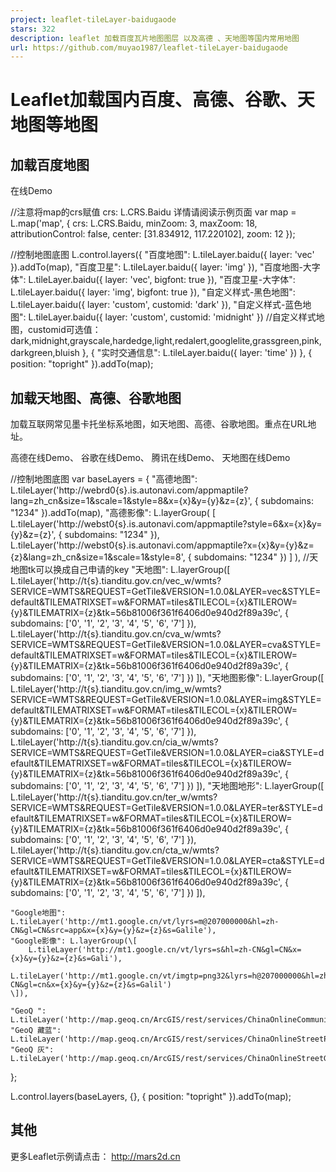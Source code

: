 ```yaml
---
project: leaflet-tileLayer-baidugaode
stars: 322
description: leaflet 加载百度瓦片地图图层 以及高德 、天地图等国内常用地图
url: https://github.com/muyao1987/leaflet-tileLayer-baidugaode
---
```


Leaflet加载国内百度、高德、谷歌、天地图等地图
==========================

加载百度地图
------

在线Demo

  //注意将map的crs赋值 crs: L.CRS.Baidu 详情请阅读示例页面 
var map \= L.map('map', {
	crs: L.CRS.Baidu,
	minZoom: 3,
	maxZoom: 18,
	attributionControl: false,
	center: \[31.834912, 117.220102\],
	zoom: 12
});

//控制地图底图
L.control.layers({
	"百度地图": L.tileLayer.baidu({ layer: 'vec' }).addTo(map),
	"百度卫星": L.tileLayer.baidu({ layer: 'img' }),
	"百度地图-大字体": L.tileLayer.baidu({ layer: 'vec', bigfont: true }),
	"百度卫星-大字体": L.tileLayer.baidu({ layer: 'img', bigfont: true }),
	"自定义样式-黑色地图": L.tileLayer.baidu({ layer: 'custom', customid: 'dark' }),
	"自定义样式-蓝色地图": L.tileLayer.baidu({ layer: 'custom', customid: 'midnight' }) //自定义样式地图，customid可选值：dark,midnight,grayscale,hardedge,light,redalert,googlelite,grassgreen,pink,darkgreen,bluish
}, {
	"实时交通信息": L.tileLayer.baidu({ layer: 'time' })
}, { position: "topright" }).addTo(map);

加载天地图、高德、谷歌地图
-------------

加载互联网常见墨卡托坐标系地图，如天地图、高德、谷歌地图。重点在URL地址。

高德在线Demo、 谷歌在线Demo、 腾讯在线Demo、 天地图在线Demo

//控制地图底图
var baseLayers \= {
	"高德地图": L.tileLayer('http://webrd0{s}.is.autonavi.com/appmaptile?lang=zh\_cn&size=1&scale=1&style=8&x={x}&y={y}&z={z}', { subdomains: "1234" }).addTo(map),
	"高德影像": L.layerGroup(
		\[
			L.tileLayer('http://webst0{s}.is.autonavi.com/appmaptile?style=6&x={x}&y={y}&z={z}', { subdomains: "1234" }),
			L.tileLayer('http://webst0{s}.is.autonavi.com/appmaptile?x={x}&y={y}&z={z}&lang=zh\_cn&size=1&scale=1&style=8', { subdomains: "1234" })
		\]
	),
	//天地图tk可以换成自己申请的key
	"天地图": L.layerGroup(\[
		L.tileLayer('http://t{s}.tianditu.gov.cn/vec\_w/wmts?SERVICE=WMTS&REQUEST=GetTile&VERSION=1.0.0&LAYER=vec&STYLE=default&TILEMATRIXSET=w&FORMAT=tiles&TILECOL={x}&TILEROW={y}&TILEMATRIX={z}&tk=56b81006f361f6406d0e940d2f89a39c', { subdomains: \['0', '1', '2', '3', '4', '5', '6', '7'\] }),
		L.tileLayer('http://t{s}.tianditu.gov.cn/cva\_w/wmts?SERVICE=WMTS&REQUEST=GetTile&VERSION=1.0.0&LAYER=cva&STYLE=default&TILEMATRIXSET=w&FORMAT=tiles&TILECOL={x}&TILEROW={y}&TILEMATRIX={z}&tk=56b81006f361f6406d0e940d2f89a39c', { subdomains: \['0', '1', '2', '3', '4', '5', '6', '7'\] })
	\]),
	"天地图影像": L.layerGroup(\[
		L.tileLayer('http://t{s}.tianditu.gov.cn/img\_w/wmts?SERVICE=WMTS&REQUEST=GetTile&VERSION=1.0.0&LAYER=img&STYLE=default&TILEMATRIXSET=w&FORMAT=tiles&TILECOL={x}&TILEROW={y}&TILEMATRIX={z}&tk=56b81006f361f6406d0e940d2f89a39c', { subdomains: \['0', '1', '2', '3', '4', '5', '6', '7'\] }),
		L.tileLayer('http://t{s}.tianditu.gov.cn/cia\_w/wmts?SERVICE=WMTS&REQUEST=GetTile&VERSION=1.0.0&LAYER=cia&STYLE=default&TILEMATRIXSET=w&FORMAT=tiles&TILECOL={x}&TILEROW={y}&TILEMATRIX={z}&tk=56b81006f361f6406d0e940d2f89a39c', { subdomains: \['0', '1', '2', '3', '4', '5', '6', '7'\] })
	\]),
	"天地图地形": L.layerGroup(\[
		L.tileLayer('http://t{s}.tianditu.gov.cn/ter\_w/wmts?SERVICE=WMTS&REQUEST=GetTile&VERSION=1.0.0&LAYER=ter&STYLE=default&TILEMATRIXSET=w&FORMAT=tiles&TILECOL={x}&TILEROW={y}&TILEMATRIX={z}&tk=56b81006f361f6406d0e940d2f89a39c', { subdomains: \['0', '1', '2', '3', '4', '5', '6', '7'\] }),
		L.tileLayer('http://t{s}.tianditu.gov.cn/cta\_w/wmts?SERVICE=WMTS&REQUEST=GetTile&VERSION=1.0.0&LAYER=cta&STYLE=default&TILEMATRIXSET=w&FORMAT=tiles&TILECOL={x}&TILEROW={y}&TILEMATRIX={z}&tk=56b81006f361f6406d0e940d2f89a39c', { subdomains: \['0', '1', '2', '3', '4', '5', '6', '7'\] })
	\]),

	"Google地图": L.tileLayer('http://mt1.google.cn/vt/lyrs=m@207000000&hl=zh-CN&gl=CN&src=app&x={x}&y={y}&z={z}&s=Galile'),
	"Google影像": L.layerGroup(\[
		L.tileLayer('http://mt1.google.cn/vt/lyrs=s&hl=zh-CN&gl=CN&x={x}&y={y}&z={z}&s=Gali'),
		L.tileLayer('http://mt1.google.cn/vt/imgtp=png32&lyrs=h@207000000&hl=zh-CN&gl=cn&x={x}&y={y}&z={z}&s=Galil')
	\]),

	"GeoQ ": L.tileLayer('http://map.geoq.cn/ArcGIS/rest/services/ChinaOnlineCommunity/MapServer/tile/{z}/{y}/{x}'),
	"GeoQ 藏蓝": L.tileLayer('http://map.geoq.cn/ArcGIS/rest/services/ChinaOnlineStreetPurplishBlue/MapServer/tile/{z}/{y}/{x}'),
	"GeoQ 灰": L.tileLayer('http://map.geoq.cn/ArcGIS/rest/services/ChinaOnlineStreetGray/MapServer/tile/{z}/{y}/{x}')
};

L.control.layers(baseLayers, {}, { position: "topright" }).addTo(map);

其他
--

更多Leaflet示例请点击： http://mars2d.cn
